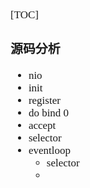 <span  style="font-family: Simsun,serif; font-size: 17px; ">

[TOC]

### 源码分析

- nio
- init
- register
- do bind 0
- accept
- selector
- eventloop
  - selector
  - 

</span>